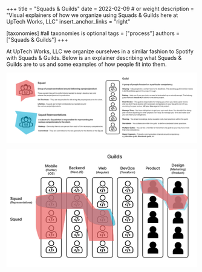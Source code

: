 +++
title = "Squads & Guilds"
date = 2022-02-09 # or weight 
description = "Visual explainers of how we organize using Squads & Guilds here at UpTech Works, LLC"
insert_anchor_links = "right"

[taxonomies] #all taxonomies is optional
tags = ["process"]
authors = ["Squads & Guilds"]
+++

At UpTech Works, LLC we organize ourselves in a similar fashion to Spotify with Squads & Guilds. Below is an explainer describing what Squads & Guilds are to us and some examples of how people fit into them.

[![Visual explaining what Squads & Guilds are at UpTech Works, LLC](uptech-squads-explainer.png)](uptech-squads-explainer.png)

[![Visual example of Squads & Guilds at UpTech Works, LLC](uptech-squads-example.png)](uptech-squads-example.png)
